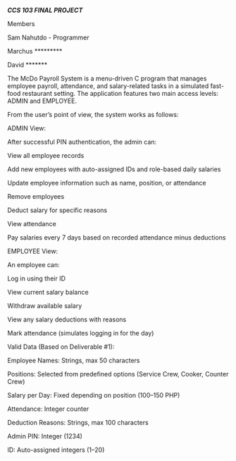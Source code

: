 ***CCS 103 FINAL PROJECT***

Members

Sam Nahutdo - Programmer

Marchus *********

David *******




The McDo Payroll System is a menu-driven C program that manages employee payroll, attendance, and salary-related tasks in a simulated fast-food restaurant setting. The application features two main access levels: ADMIN and EMPLOYEE.

From the user’s point of view, the system works as follows:




ADMIN View:

After successful PIN authentication, the admin can:

View all employee records

Add new employees with auto-assigned IDs and role-based daily salaries

Update employee information such as name, position, or attendance

Remove employees

Deduct salary for specific reasons

View attendance

Pay salaries every 7 days based on recorded attendance minus deductions





EMPLOYEE View:

An employee can:

Log in using their ID

View current salary balance

Withdraw available salary

View any salary deductions with reasons

Mark attendance (simulates logging in for the day)


Valid Data (Based on Deliverable #1):

Employee Names: Strings, max 50 characters

Positions: Selected from predefined options (Service Crew, Cooker, Counter Crew)

Salary per Day: Fixed depending on position (100–150 PHP)

Attendance: Integer counter

Deduction Reasons: Strings, max 100 characters

Admin PIN: Integer (1234)

ID: Auto-assigned integers (1–20)





